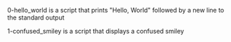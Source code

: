 0-hello_world is a script that prints "Hello, World" followed by a new line to the standard output

1-confused_smiley is a script that displays a confused smiley
